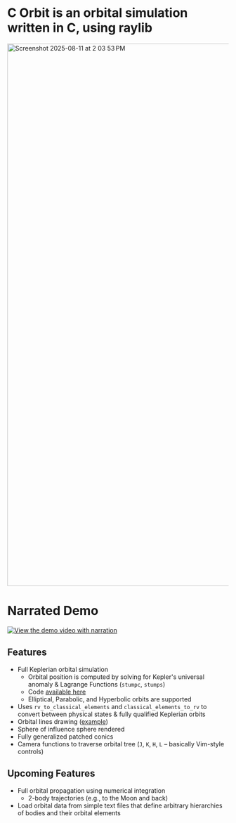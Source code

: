 # C Orbit is an orbital simulation written in C, using raylib
<img width="2560" height="1235" alt="Screenshot 2025-08-11 at 2 03 53 PM" src="https://github.com/user-attachments/assets/92bb3e98-000a-4574-82b2-9f291bb64b7b" />

# Narrated Demo

[![View the demo video with narration](https://img.youtube.com/vi/9iFd_e9Pstg/0.jpg)](https://www.youtube.com/watch?v=9iFd_e9Pstg)

## Features

- Full Keplerian orbital simulation
  - Orbital position is computed by solving for Kepler's universal anomaly & Lagrange Functions (`stumpc`, `stumps`)
  - Code [available here](#)
  - Elliptical, Parabolic, and Hyperbolic orbits are supported
- Uses `rv_to_classical_elements` and `classical_elements_to_rv` to convert between physical states & fully qualified Keplerian orbits
- Orbital lines drawing ([example](#))
- Sphere of influence sphere rendered
- Fully generalized patched conics
- Camera functions to traverse orbital tree (`J`, `K`, `H`, `L` – basically Vim-style controls)

## Upcoming Features

- Full orbital propagation using numerical integration
  - 2-body trajectories (e.g., to the Moon and back)
- Load orbital data from simple text files that define arbitrary hierarchies of bodies and their orbital elements
